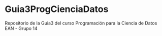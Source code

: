 # Guia3ProgCienciaDatos
Repositorio de la Guia3 del curso Programación para la Ciencia de Datos EAN - Grupo 14
